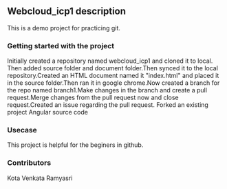 ## Webcloud_icp1 description
This is a demo project for practicing git.
### Getting started with the project
Initially created a repository named webcloud_icp1 and cloned it to local.
Then added source folder and document folder.Then synced it to the local repository.Created an HTML document named it "index.html" and placed it in the source folder.Then ran it in google chrome.Now created a branch for the repo named branch1.Make changes in the branch and create a pull request.Merge changes from the pull request now and close request.Created an issue regarding the pull request.
Forked an existing project Angular source code
### Usecase
This project is helpful for the beginers in github.
### Contributors
Kota Venkata Ramyasri
